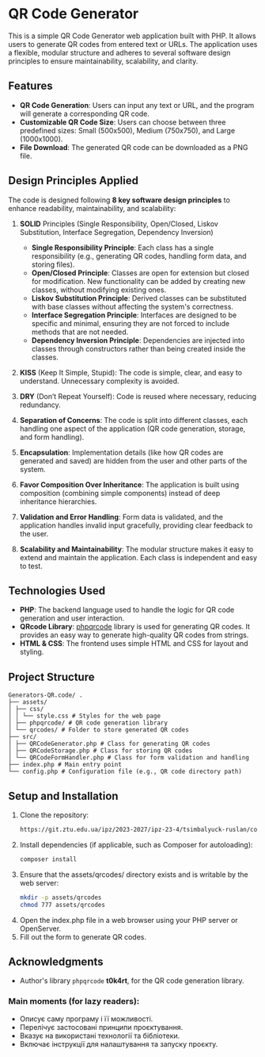 # QR Code Generator

This is a simple QR Code Generator web application built with PHP. It allows users to generate QR codes from entered text or URLs. The application uses a flexible, modular structure and adheres to several software design principles to ensure maintainability, scalability, and clarity.

## Features
- **QR Code Generation**: Users can input any text or URL, and the program will generate a corresponding QR code.
- **Customizable QR Code Size**: Users can choose between three predefined sizes: Small (500x500), Medium (750x750), and Large (1000x1000).
- **File Download**: The generated QR code can be downloaded as a PNG file.

## Design Principles Applied
The code is designed following **8 key software design principles** to enhance readability, maintainability, and scalability:

1. **SOLID** Principles (Single Responsibility, Open/Closed, Liskov Substitution, Interface Segregation, Dependency Inversion)
    - **Single Responsibility Principle**: Each class has a single responsibility (e.g., generating QR codes, handling form data, and storing files).
    - **Open/Closed Principle**: Classes are open for extension but closed for modification. New functionality can be added by creating new classes, without modifying existing ones.
    - **Liskov Substitution Principle**: Derived classes can be substituted with base classes without affecting the system's correctness.
    - **Interface Segregation Principle**: Interfaces are designed to be specific and minimal, ensuring they are not forced to include methods that are not needed.
    - **Dependency Inversion Principle**: Dependencies are injected into classes through constructors rather than being created inside the classes.

2. **KISS** (Keep It Simple, Stupid): The code is simple, clear, and easy to understand. Unnecessary complexity is avoided.

3. **DRY** (Don’t Repeat Yourself): Code is reused where necessary, reducing redundancy.

4. **Separation of Concerns**: The code is split into different classes, each handling one aspect of the application (QR code generation, storage, and form handling).

5. **Encapsulation**: Implementation details (like how QR codes are generated and saved) are hidden from the user and other parts of the system.

6. **Favor Composition Over Inheritance**: The application is built using composition (combining simple components) instead of deep inheritance hierarchies.

7. **Validation and Error Handling**: Form data is validated, and the application handles invalid input gracefully, providing clear feedback to the user.

8. **Scalability and Maintainability**: The modular structure makes it easy to extend and maintain the application. Each class is independent and easy to test.

## Technologies Used
- **PHP**: The backend language used to handle the logic for QR code generation and user interaction.
- **QRcode Library**: [phpqrcode](https://github.com/t0k4rt/phpqrcode) library is used for generating QR codes. It provides an easy way to generate high-quality QR codes from strings.
- **HTML & CSS**: The frontend uses simple HTML and CSS for layout and styling.

## Project Structure

    Generators-QR.code/ .
    ├── assets/
    │ ├── css/ 
    │ │ └── style.css # Styles for the web page 
    │ ├── phpqrcode/ # QR code generation library 
    │ └── qrcodes/ # Folder to store generated QR codes 
    ├── src/ 
    │ ├── QRCodeGenerator.php # Class for generating QR codes 
    │ ├── QRCodeStorage.php # Class for storing QR codes 
    │ └── QRCodeFormHandler.php # Class for form validation and handling 
    ├── index.php # Main entry point 
    └── config.php # Configuration file (e.g., QR code directory path)

## Setup and Installation

1. Clone the repository:
   ```bash
   https://git.ztu.edu.ua/ipz/2023-2027/ipz-23-4/tsimbalyuck-ruslan/constructr_os/lab6_tsri.git
2. Install dependencies (if applicable, such as Composer for autoloading):
    ```bash
   composer install 
   ```
3. Ensure that the assets/qrcodes/ directory exists and is writable by the web server:
    ```bash
   mkdir -p assets/qrcodes
    chmod 777 assets/qrcodes
    ```
4. Open the index.php file in a web browser using your PHP server or OpenServer.
5. Fill out the form to generate QR codes.

## Acknowledgments
- Author's library `phpqrcode` **t0k4rt**, for the QR code generation library.

### Main moments (for lazy readers):
- Описує саму програму і її можливості.
- Перелічує застосовані принципи проєктування.
- Вказує на використані технології та бібліотеки.
- Включає інструкції для налаштування та запуску проєкту.



